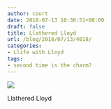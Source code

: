 ```yaml
---
author: court
date: 2018-07-13 10:36:51+00:00
draft: false
title: Llathered Lloyd
url: /blog/2018/07/13/4018/
categories:
- Llife with Lloyd
tags:
- second time is the charm?
---
```


![](/blog/wp-content/uploads/2018/07/image_553170943322551.jpg)


Llathered Lloyd
